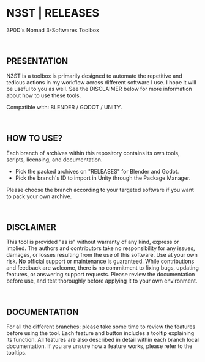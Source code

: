 # N3ST | RELEASES
3P0D's Nomad 3-Softwares Toolbox

<br>  

## PRESENTATION
N3ST is a toolbox is primarily designed to automate the repetitive and tedious actions in my workflow across different software I use. I hope it will be useful to you as well. See the DISCLAIMER below for more information about how to use these tools.  

Compatible with: BLENDER / GODOT / UNITY.

<br>  

## HOW TO USE?
Each branch of archives within this repository contains its own tools, scripts, licensing, and documentation. 

- Pick the packed archives on "RELEASES" for Blender and Godot.
- Pick the branch's ID to import in Unity through the Package Manager.

Please choose the branch according to your targeted software if you want to pack your own archive.  

<br>  

## DISCLAIMER
This tool is provided "as is" without warranty of any kind, express or implied. The authors and contributors take no responsibility for any issues, damages, or losses resulting from the use of this software. Use at your own risk. No official support or maintenance is guaranteed. While contributions and feedback are welcome, there is no commitment to fixing bugs, updating features, or answering support requests. Please review the documentation before use, and test thoroughly before applying it to your own environment. 

<br>  

## DOCUMENTATION
For all the different branches: please take some time to review the features before using the tool. Each feature and button includes a tooltip explaining its function. All features are also described in detail within each branch local documentation. If you are unsure how a feature works, please refer to the tooltips.

